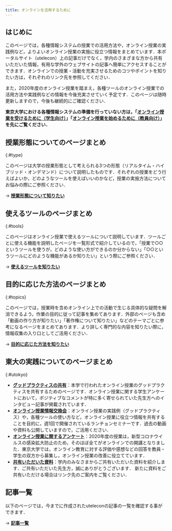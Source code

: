 ```yaml
---
title: オンラインを活用するために
---
```


## はじめに
このページでは，各種情報システムの授業での活用方法や，オンライン授業の実践例など，よりよいオンライン授業の実施に役立つ情報をまとめています．本ポータルサイト（utelecon）上の記事だけでなく，学内のさまざまな方から共有いただいた情報，有用な学外のウェブサイトの記事へ簡単にアクセスすることができます．オンラインでの授業・活動を充実させるためのコツやポイントを知りたい方は，それぞれのリンク先を参照してください．

また，2020年度のオンライン授業を踏まえ，各種ツールのオンライン授業での活用方法や実践例などの情報を今後充実させていく予定です．このページは随時更新しますので，今後も継続的にご確認ください．

**東京大学における各種情報システムの準備を行っていない方は，「[オンライン授業を受けるために（学生向け）](/oc/)」「[オンライン授業を始めるために（教員向け）](/faculty_members/)」を先にご覧ください．**

## 授業形態についてのページまとめ
{:#type}

このページは大学の授業形態として考えられる3つの形態（リアルタイム・ハイブリッド・オンデマンド）について説明したものです．それぞれの授業をどう行えばよいか，どのようなツールを使えばいいのかなど，授業の実施方法についてお悩みの際にご参照ください．

→ **[授業形態について知りたい](courses)**


## 使えるツールのページまとめ
{:#tools}

このページはオンライン授業で使えるツールについて説明しています．ツールごとに使える機能を説明したページを一覧形式で紹介しているので，「授業で○○というツールを使うが，どのような使い方ができるのか分からない」「○○というツールにどのような機能があるか知りたい」という際にご参照ください．

→ **[使えるツールを知りたい](tools)**

## 目的に応じた方法のページまとめ
{:#topics}

このページでは，授業時を含めオンライン上での活動で生じる具体的な疑問を解消できるよう，作業の目的に従って記事を集めてあります．外部のページも含め「動画の作り方が知りたい」「著作権について知りたい」などのテーマごとに参考になるページをまとめてあります．より詳しく専門的な内容を知りたい際に，情報収集の入り口としてご活用ください．

→ **[目的に応じた方法を知りたい](topics)**

## 東大の実践についてのページまとめ
{:#utokyo}

- **[グッドプラクティスの共有](/good-practice/)**：本学で行われたオンライン授業のグッドプラクティスを共有するためのページです．オンライン授業に関する学生アンケートにおいて，ポジティブなコメントが特に多く寄せられていた先生方へのインタビュー記事が掲載されています．
- **[オンライン授業情報交換会](/events/2020-luncheon/)**：オンライン授業の実践例（グッドプラクティス）や，各種ツールの使い方など，オンライン授業に役立つ情報を共有することを目的に，週1回で開催されているランチョンセミナーです．過去の動画や資料も公開していますので，ご活用ください．
- **[オンライン授業に関するアンケート](/questionnaire/)**：2020年度の授業は，新型コロナウイルスの感染拡⼤防止のため，そのほぼ全てがオンラインでの開講となりました．東京大学では，オンライン教育に対する評価や感想などの回答を教員・学生の双方から募集し，オンライン授業の改善に役立てています．
- **[共有いただいた資料](shared)**：学内のみなさまからご共有いただいた資料を紹介します．ご共有いただいた先生方，誠にありがとうございます． 新たに資料をご共有いただける場合はリンク先のご案内をご覧ください．

## 記事一覧

以下のページでは，今までに作成されたuteleconの記事の一覧を確認する事ができます．

→ **[記事一覧](/articles/)**


